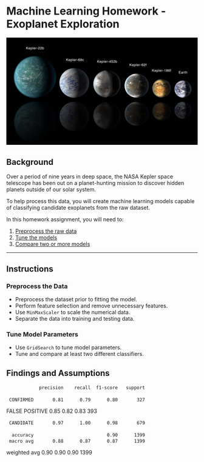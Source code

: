 # Machine Learning Homework - Exoplanet Exploration

![exoplanets.jpg](Images/exoplanets.jpg)

## Background

Over a period of nine years in deep space, the NASA Kepler space telescope has been out on a planet-hunting mission to discover hidden planets outside of our solar system.

To help process this data, you will create machine learning models capable of classifying candidate exoplanets from the raw dataset.

In this homework assignment, you will need to:

1. [Preprocess the raw data](#Preprocessing)
2. [Tune the models](#Tune-Model-Parameters)
3. [Compare two or more models](#Evaluate-Model-Performance)

- - -

## Instructions

### Preprocess the Data

* Preprocess the dataset prior to fitting the model.
* Perform feature selection and remove unnecessary features.
* Use `MinMaxScaler` to scale the numerical data.
* Separate the data into training and testing data.

### Tune Model Parameters

* Use `GridSearch` to tune model parameters.
* Tune and compare at least two different classifiers.


## Findings and Assumptions




                precision    recall  f1-score   support

     CONFIRMED       0.81      0.79      0.80       327

FALSE POSITIVE       0.85      0.82      0.83       393

     CANDIDATE       0.97      1.00      0.98       679

      accuracy                           0.90      1399
     macro avg       0.88      0.87      0.87      1399
     
  weighted avg       0.90      0.90      0.90      1399

